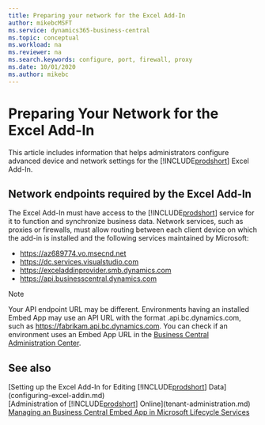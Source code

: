 ```yaml
---
title: Preparing your network for the Excel Add-In
author: mikebcMSFT
ms.service: dynamics365-business-central
ms.topic: conceptual
ms.workload: na
ms.reviewer: na
ms.search.keywords: configure, port, firewall, proxy
ms.date: 10/01/2020
ms.author: mikebc
---
```


# Preparing Your Network for the Excel Add-In

This article includes information that helps administrators configure advanced device and network settings for the [!INCLUDE[prodshort](../includes/prodshort.md)] Excel Add-In.

## Network endpoints required by the Excel Add-In

The Excel Add-In must have access to the [!INCLUDE[prodshort](../includes/prodshort.md)] service for it to function and synchronize business data. Network services, such as proxies or firewalls, must allow routing between each client device on which the add-in is installed and the following services maintained by Microsoft:

- https://az689774.vo.msecnd.net
- https://dc.services.visualstudio.com
- https://exceladdinprovider.smb.dynamics.com
- https://api.businesscentral.dynamics.com

> [!NOTE]
> Your API endpoint URL may be different. Environments having an installed Embed App may use an API URL with the format <ApplicationName>.api.bc.dynamics.com, such as https://fabrikam.api.bc.dynamics.com. You can check if an environment uses an Embed App URL in the [Business Central Administration Center](tenant-admin-center.md).

## See also

[Setting up the Excel Add-In for Editing [!INCLUDE[prodshort](../developer/includes/prodshort.md)] Data](configuring-excel-addin.md)  
[Administration of [!INCLUDE[prodshort](../includes/prodshort.md)] Online](tenant-administration.md)  
[Managing an Business Central Embed App in Microsoft Lifecycle Services](../deployment/embed-app-lifecycle-services.md#self-service-iw-sign-up---evaluation)  
